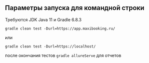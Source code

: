 ## Параметры запуска для командной строки

Требуются JDK Java 11 и Gradle 6.8.3

`gradle clean test -Durl=https://app.maxibooking.ru/`

или

`gradle clean test -Durl=https://localhost/`

после окончания тестов
`gradle allureServe` для отчетов